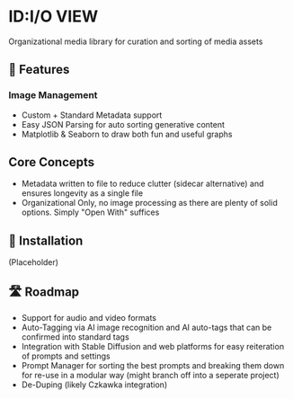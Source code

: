 # ID:I/O VIEW
Organizational media library for curation and sorting of media assets 

## 🌟 Features
### Image Management
- Custom + Standard Metadata support
- Easy JSON Parsing for auto sorting generative content 
- Matplotlib & Seaborn to draw both fun and useful graphs

## Core Concepts
- Metadata written to file to reduce clutter (sidecar alternative) and ensures longevity as a single file 
- Organizational Only, no image processing as there are plenty of solid options. Simply "Open With" suffices

## 🔧 Installation
(Placeholder)

## 🛣️ Roadmap
- Support for audio and video formats
- Auto-Tagging via AI image recognition and AI auto-tags that can be confirmed into standard tags
- Integration with Stable Diffusion and web platforms for easy reiteration of prompts and settings
- Prompt Manager for sorting the best prompts and breaking them down for re-use in a modular way (might branch off into a seperate project)
- De-Duping (likely Czkawka integration)

